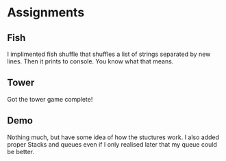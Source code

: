 # Assignments
## Fish
I implimented fish shuffle that shuffles a list of strings separated by new lines. Then it prints to console.
You know what that means.
## Tower
Got the tower game complete!
## Demo
Nothing much, but have some idea of how the stuctures work. I also added proper Stacks and queues even if I only realised later that my queue could be better.